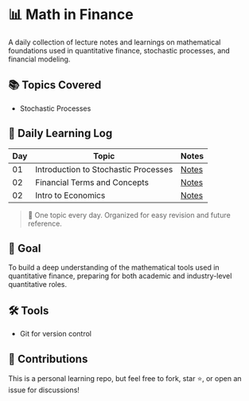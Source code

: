 # 📊 Math in Finance

A daily collection of lecture notes and learnings on mathematical foundations used in quantitative finance, stochastic processes, and financial modeling.

## 📚 Topics Covered

- Stochastic Processes

## 📆 Daily Learning Log

| Day | Topic | Notes |
|-----|-------|-------|
| 01  | Introduction to Stochastic Processes | [Notes](day_1.txt) |
| 02  | Financial Terms and Concepts | [Notes](day_2.txt) |
| 02  | Intro to Economics | [Notes](economics/day_3.md) |

> 📌 One topic every day. Organized for easy revision and future reference.

## 🧠 Goal

To build a deep understanding of the mathematical tools used in quantitative finance, preparing for both academic and industry-level quantitative roles.

## 🛠️ Tools

- Git for version control
<!-- [Jupyter](https://jupyter.org/) (optional for code demos or simulations) -->

## 🤝 Contributions

This is a personal learning repo, but feel free to fork, star ⭐, or open an issue for discussions!


